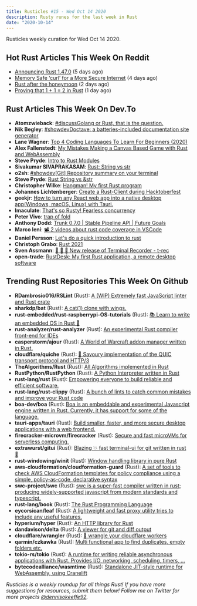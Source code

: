```yaml
---
title: Rusticles #15 - Wed Oct 14 2020
description: Rusty runes for the last week in Rust
date: "2020-10-14"
---
```


Rusticles weekly curation for Wed Oct 14 2020.

## Hot Rust Articles This Week On Reddit

- [Announcing Rust 1.47.0](https://www.reddit.com/r/rust/comments/j7d49v/announcing_rust_1470/) (5 days ago)
- [Memory Safe ‘curl’ for a More Secure Internet](https://www.reddit.com/r/rust/comments/j7yegb/memory_safe_curl_for_a_more_secure_internet/) (4 days ago)
- [Rust after the honeymoon](https://www.reddit.com/r/rust/comments/j99o0t/rust_after_the_honeymoon/) (2 days ago)
- [Proving that 1 + 1 = 2 in Rust](https://www.reddit.com/r/rust/comments/j9nnpv/proving_that_1_1_2_in_rust/) (1 day ago)

## Rust Articles This Week On Dev.To

- **Atomzwieback**: [#discussGolang or Rust, that is the question.](https://dev.to/atomzwieback/golang-or-rust-that-is-the-question-57ep)
- **Nik Begley**: [#showdevDoctave: a batteries-included documentation site generator](https://dev.to/doctave/doctave-a-batteries-included-documentation-site-generator-3l2b)
- **Lane Wagner**: [Top 4 Coding Languages To Learn For Beginners (2020)](https://dev.to/wagslane/top-4-coding-languages-to-learn-for-beginners-2020-27ek)
- **Alex Fallenstedt**: [My Mistakes Making a Canvas Based Game with Rust and WebAssembly](https://dev.to/fallenstedt/making-a-canvas-based-game-with-rust-and-webassembly-2l46)
- **Steve Pryde**: [Intro to Rust Modules](https://dev.to/stevepryde/intro-to-rust-modules-3g8k)
- **Sivakumar SIVAPRAKASAM**: [Rust: String vs str](https://dev.to/ssivakumar77/rust-string-vs-str-6p6)
- **o2sh**: [#showdev[Git] Repository summary on your terminal](https://dev.to/o2sh/git-repository-summary-on-your-terminal-52gg)
- **Steve Pryde**: [Rust String vs &str](https://dev.to/stevepryde/rust-string-vs-str-1l93)
- **Christopher Wilke**: [Hangman! My first Rust program](https://dev.to/chriswilke/hangman-my-first-rust-program-36po)
- **Johannes Lichtenberger**: [Create a Rust-Client during Hacktoberfest](https://dev.to/sirixdb/create-a-rust-client-during-hacktoberfest-5al4)
- **geekjr**: [How to turn any React web app into a native desktop app(Windows, macOS, Linux) with Tauri.](https://dev.to/geekjr/how-to-turn-any-react-web-app-into-a-native-desktop-app-windows-macos-linux-with-tauri-4644)
- **Imaculate**: [That's so Rusty! Fearless concurrency](https://dev.to/imaculate3/fearless-concurrency-5fk8)
- **Peter Vivo**: [trap of fold](https://dev.to/pengeszikra/trap-of-fold-4fnb)
- **Anthony Dodd**: [Trunk 0.7.0 | Stable Pipeline API | Future Goals](https://dev.to/thedodd/trunk-0-7-0-stable-pipeline-api-future-goals-cef)
- **Marco Ieni**: [📽 2 videos about rust code coverage in VSCode](https://dev.to/marcoieni/2-videos-about-rust-code-coverage-in-vscode-38kf)
- **Daniel Persson**: [Let's do a quick introduction to rust](https://dev.to/kalaspuffar/let-s-do-a-quick-introduction-to-rust-1pfb)
- **Christoph Grabo**: [Rust 2021](https://dev.to/asaaki/rust-2021-4cn)
- **Sven Assmann**: [🎉 🚀 🍺 New release of Terminal Recorder - t-rec](https://dev.to/5422m4n/new-release-of-terminal-recorder-t-rec-36g0)
- **open-trade**: [RustDesk: My first Rust application, a remote desktop software](https://dev.to/opentrade/rustdesk-my-first-rust-application-gme)

## Trending Rust Repositories This Week On Github

- **RDambrosio016/RSLint** (Rust): [A (WIP) Extremely fast JavaScript linter and Rust crate](https://github.com/RDambrosio016/RSLint)
- **sharkdp/bat** (Rust): [A cat(1) clone with wings.](https://github.com/sharkdp/bat)
- **rust-embedded/rust-raspberrypi-OS-tutorials** (Rust): [📚 Learn to write an embedded OS in Rust 🦀](https://github.com/rust-embedded/rust-raspberrypi-OS-tutorials)
- **rust-analyzer/rust-analyzer** (Rust): [An experimental Rust compiler front-end for IDEs](https://github.com/rust-analyzer/rust-analyzer)
- **casperstorm/ajour** (Rust): [A World of Warcraft addon manager written in Rust.](https://github.com/casperstorm/ajour)
- **cloudflare/quiche** (Rust): [🥧 Savoury implementation of the QUIC transport protocol and HTTP/3](https://github.com/cloudflare/quiche)
- **TheAlgorithms/Rust** (Rust): [All Algorithms implemented in Rust](https://github.com/TheAlgorithms/Rust)
- **RustPython/RustPython** (Rust): [A Python Interpreter written in Rust](https://github.com/RustPython/RustPython)
- **rust-lang/rust** (Rust): [Empowering everyone to build reliable and efficient software.](https://github.com/rust-lang/rust)
- **rust-lang/rust-clippy** (Rust): [A bunch of lints to catch common mistakes and improve your Rust code](https://github.com/rust-lang/rust-clippy)
- **boa-dev/boa** (Rust): [Boa is an embeddable and experimental Javascript engine written in Rust. Currently, it has support for some of the language.](https://github.com/boa-dev/boa)
- **tauri-apps/tauri** (Rust): [Build smaller, faster, and more secure desktop applications with a web frontend.](https://github.com/tauri-apps/tauri)
- **firecracker-microvm/firecracker** (Rust): [Secure and fast microVMs for serverless computing.](https://github.com/firecracker-microvm/firecracker)
- **extrawurst/gitui** (Rust): [Blazing 💥 fast terminal-ui for git written in rust 🦀](https://github.com/extrawurst/gitui)
- **rust-windowing/winit** (Rust): [Window handling library in pure Rust](https://github.com/rust-windowing/winit)
- **aws-cloudformation/cloudformation-guard** (Rust): [A set of tools to check AWS CloudFormation templates for policy compliance using a simple, policy-as-code, declarative syntax](https://github.com/aws-cloudformation/cloudformation-guard)
- **swc-project/swc** (Rust): [swc is a super-fast compiler written in rust; producing widely-supported javascript from modern standards and typescript.](https://github.com/swc-project/swc)
- **rust-lang/book** (Rust): [The Rust Programming Language](https://github.com/rust-lang/book)
- **eycorsican/leaf** (Rust): [A lightweight and fast proxy utility tries to include any useful features.](https://github.com/eycorsican/leaf)
- **hyperium/hyper** (Rust): [An HTTP library for Rust](https://github.com/hyperium/hyper)
- **dandavison/delta** (Rust): [A viewer for git and diff output](https://github.com/dandavison/delta)
- **cloudflare/wrangler** (Rust): [🤠 wrangle your cloudflare workers](https://github.com/cloudflare/wrangler)
- **qarmin/czkawka** (Rust): [Multi functional app to find duplicates, empty folders etc.](https://github.com/qarmin/czkawka)
- **tokio-rs/tokio** (Rust): [A runtime for writing reliable asynchronous applications with Rust. Provides I/O, networking, scheduling, timers, ...](https://github.com/tokio-rs/tokio)
- **bytecodealliance/wasmtime** (Rust): [Standalone JIT-style runtime for WebAssembly, using Cranelift](https://github.com/bytecodealliance/wasmtime)

_Rusticles is a weekly roundup for all things Rust! If you have more suggestions for resources, submit them below! Follow me on Twitter for more projects [@dennisokeeffe92](https://twitter.com/dennisokeeffe92)._